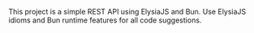 <!-- Use this file to provide workspace-specific custom instructions to Copilot. For more details, visit https://code.visualstudio.com/docs/copilot/copilot-customization#_use-a-githubcopilotinstructionsmd-file -->

This project is a simple REST API using ElysiaJS and Bun. Use ElysiaJS idioms and Bun runtime features for all code suggestions.
